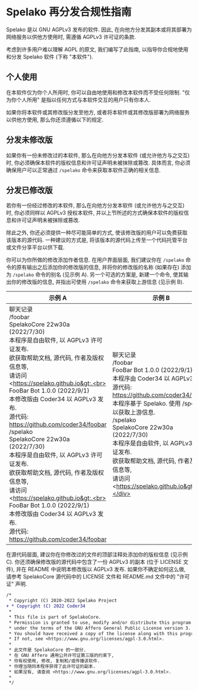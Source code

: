 # Spelako 再分发合规性指南
Spelako 是以 GNU AGPLv3 发布的软件. 因此, 在向他方分发其副本或将其部署为网络服务以供他方使用时, 需遵循 AGPLv3 许可证的条款.

考虑到许多用户难以理解 AGPL 的原文, 我们编写了此指南, 以指导你合规地使用和分发 Spelako 软件 (下称 "本软件").

## 个人使用
在本软件仅为你个人所用时, 你可以自由地使用和修改本软件而不受任何限制. "仅为你个人所用" 是指以任何方式与本软件交互的用户只有你本人.

如果你将本软件或其修改版分发至他方, 或者将本软件或其修改版部署为网络服务以供他方使用, 那么你还须遵循以下的规定.

## 分发未修改版
如果你有一份未修改过的本软件, 那么在向他方分发本软件 (或允许他方与之交互) 时, 你必须确保本软件的版权信息和许可证声明未被抹除或篡改. 具体而言, 你必须确保用户可以正常通过 `/spelako` 命令来获取本软件正确的相关信息.

## 分发已修改版
若你有一份经过修改的本软件, 那么在向他方分发本软件 (或允许他方与之交互) 时, 你必须同样以 AGPLv3 授权本软件, 并以上节所述的方式确保本软件的版权信息和许可证声明未被抹除或篡改.

除此之外, 你还必须提供一种尽可能简单的方式, 使该修改版的用户可以免费获取该版本的源代码. 一种建议的方式是, 将该版本的源代码上传至一个代码托管平台或文件分享平台以供下载.

你可以为你所做的修改添加作者信息. 在用户界面层面, 我们建议你在 `/spelako` 命令的原有输出之后添加你的修改版的信息, 并将你的修改版的名称 (如果存在) 添加为 `/spelako` 命令的别名 (见示例 A). 另一个可选的方案是, 新建一个命令, 使其输出你的修改版的信息, 并指出可使用 `/spelako` 命令来获取上游信息 (见示例 B).

| 示例 A | 示例 B |
| - | - |
| <div class=chat-box><div class=chat-title>聊天记录</div><div class=chat-contents><div class=chat-msg-sent><div>/foobar</div></div><div class=chat-msg-recv>SpelakoCore 22w30a (2022/7/30)<br>本程序是自由软件, 以 AGPLv3 许可证发布.<br>欲获取帮助文档, 源代码, 作者及版权信息等,<br>请访问 &lt;https://spelako.github.io&gt;.<br><br>FooBar Bot 1.0.0 (2022/9/1)<br>本修改版由 Coder34 以 AGPLv3 发布.<br>源代码: https://github.com/coder34/foobar</div><div class=chat-msg-sent><div>/spelako</div></div><div class=chat-msg-recv>SpelakoCore 22w30a (2022/7/30)<br>本程序是自由软件, 以 AGPLv3 许可证发布.<br>欲获取帮助文档, 源代码, 作者及版权信息等,<br>请访问 &lt;https://spelako.github.io&gt;.<br><br>FooBar Bot 1.0.0 (2022/9/1)<br>本修改版由 Coder34 以 AGPLv3 发布.<br>源代码: https://github.com/coder34/foobar</div></div></div> | <div class=chat-box><div class=chat-title>聊天记录</div><div class=chat-contents><div class=chat-msg-sent><div>/foobar</div></div><div class=chat-msg-recv>FooBar Bot 1.0.0 (2022/9/1)<br>本程序由 Coder34 以 AGPLv3 发布.<br>源代码: https://github.com/coder34/foobar<br>本程序基于 Spelako. 使用 /spelako 以获取上游信息.</div><div class=chat-msg-sent><div>/spelako</div></div><div class=chat-msg-recv>SpelakoCore 22w30a (2022/7/30)<br>本程序是自由软件, 以 AGPLv3 许可证发布.<br>欲获取帮助文档, 源代码, 作者及版权信息等,<br>请访问 &lt;https://spelako.github.io&gt;.</div></div></div> |
		

在源代码层面, 建议你在你修改过的文件的顶部注释处添加你的版权信息 (见示例 C). 你还须确保修改版的源代码中包含了一份 AGPLv3 的副本 (位于 LICENSE 文件), 并在 README 中说明本修改版以 AGPLv3 发布. 如果你不确定如何这么做, 请参考 SpelakoCore 源代码中的 LICENSE 文件和 README.md 文件中的 "许可证" 声明.

```diff
/*
 * Copyright (C) 2020-2022 Spelako Project
+ * Copyright (C) 2022 Coder34
 * 
 * This file is part of SpelakoCore.
 * Permission is granted to use, modify and/or distribute this program 
 * under the terms of the GNU Affero General Public License version 3.
 * You should have received a copy of the license along with this program.
 * If not, see <https://www.gnu.org/licenses/agpl-3.0.html>.
 * 
 * 此文件是 SpelakoCore 的一部分.
 * 在 GNU Affero 通用公共许可证第三版的约束下,
 * 你有权使用, 修改, 复制和/或传播该软件.
 * 你理当随同本程序获得了此许可证的副本.
 * 如果没有, 请查阅 <https://www.gnu.org/licenses/agpl-3.0.html>.
 * 
 */
 ```